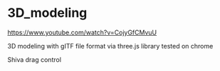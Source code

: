 # 3D_modeling
 
https://www.youtube.com/watch?v=CojyGfCMvuU

3D modeling with gITF file format via three.js library
tested on chrome

Shiva drag control 
